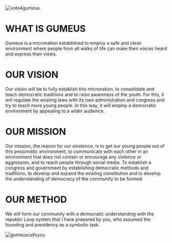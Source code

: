 ![vote4gumeus](https://cdn.discordapp.com/attachments/1145678856313905263/1145792523600674907/vote4gumeus.png)

# WHAT IS GUMEUS
Gumeus is a micronation established to employ a safe and clean environment where people from all walks of life can make their voices heard and express their views.

# OUR VISION
Our vision will be to fully establish this micronation, to consolidate and teach democratic traditions and to raise awareness of the youth. For this, it will regulate the existing laws with its own administration and congress and try to reach more young people. In this way, it will employ a democratic environment by appealing to a wider audience.

# OUR MISSION
Our mission, the reason for our existence, is to get our young people out of this pessimistic environment, to communicate with each other in an environment that does not contain or encourage any violence or aggression, and to reach people through social media. To establish a congress and government by establishing democratic methods and traditions, to develop and expand the existing constitution and to develop the understanding of democracy of the community to be formed.

# OUR METHOD
We will form our community with a democratic understanding with the republic Loop system that I have prepared by you, who assumed the founding and presidency as a symbolic task.

![gumeuscallsyou](https://cdn.discordapp.com/attachments/1145678856313905263/1145792524917686282/gumeuscalls.png)
